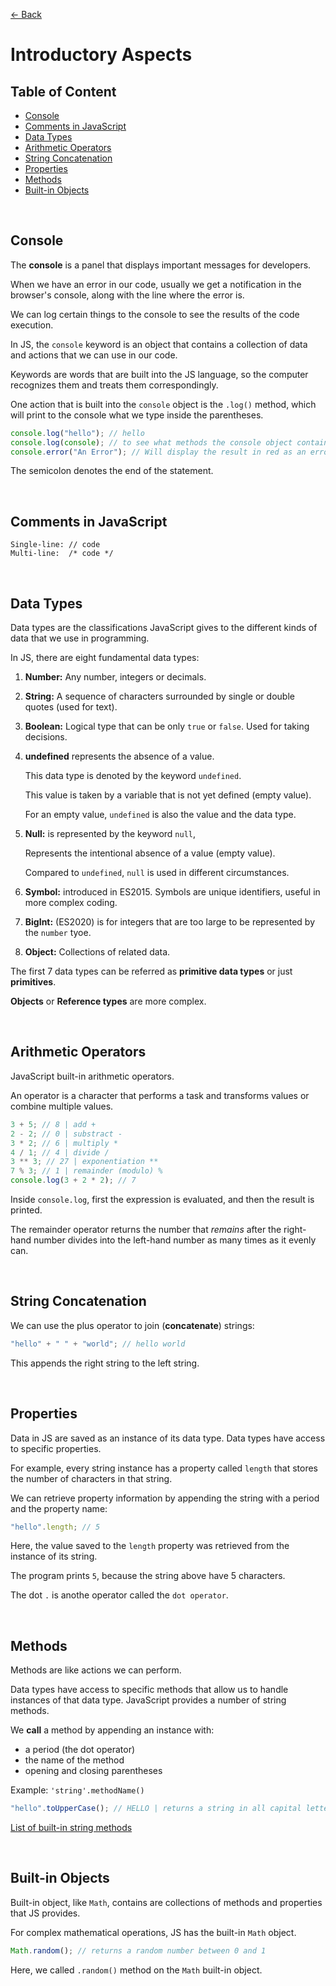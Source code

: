 [&larr; Back](./README.md)

# Introductory Aspects

## Table of Content

- [Console](#console)
- [Comments in JavaScript](#comments-in-javascript)
- [Data Types](#data-types)
- [Arithmetic Operators](#arithmetic-operators)
- [String Concatenation](#string-concatenation)
- [Properties](#properties)
- [Methods](#methods)
- [Built-in Objects](#built-in-objects)

<br>

## Console

The **console** is a panel that displays important messages for developers.

When we have an error in our code, usually we get a notification in the browser's console, along with the line where the error is.

We can log certain things to the console to see the results of the code execution.

In JS, the `console` keyword is an object that contains a collection of data and actions that we can use in our code.

Keywords are words that are built into the JS language, so the computer recognizes them and treats them correspondingly.

One action that is built into the `console` object is the `.log()` method, which will print to the console what we type inside the parentheses.

```js
console.log("hello"); // hello
console.log(console); // to see what methods the console object contains
console.error("An Error"); // Will display the result in red as an error
```

The semicolon denotes the end of the statement.

<br>

## Comments in JavaScript

```
Single-line: // code
Multi-line:  /* code */
```

<br>

## Data Types

Data types are the classifications JavaScript gives to the different kinds of data that we use in programming.

In JS, there are eight fundamental data types:

1. **Number:** Any number, integers or decimals.
2. **String:** A sequence of characters surrounded by single or double quotes (used for text).
3. **Boolean:** Logical type that can be only `true` or `false`. Used for taking decisions.
4. **undefined** represents the absence of a value.

   This data type is denoted by the keyword `undefined`.

   This value is taken by a variable that is not yet defined (empty value).

   For an empty value, `undefined` is also the value and the data type.

5. **Null:** is represented by the keyword `null`,

   Represents the intentional absence of a value (empty value).

   Compared to `undefined`, `null` is used in different circumstances.

6. **Symbol:** introduced in ES2015. Symbols are unique identifiers, useful in more complex coding.

7. **BigInt:** (ES2020) is for integers that are too large to be represented by the `number` tyoe.

8. **Object:** Collections of related data.

The first 7 data types can be referred as **primitive data types** or just **primitives**.

**Objects** or **Reference types** are more complex.

<br>

## Arithmetic Operators

JavaScript built-in arithmetic operators.

An operator is a character that performs a task and transforms values or combine multiple values.

```js
3 + 5; // 8 | add +
2 - 2; // 0 | substract -
3 * 2; // 6 | multiply *
4 / 1; // 4 | divide /
3 ** 3; // 27 | exponentiation **
7 % 3; // 1 | remainder (modulo) %
console.log(3 + 2 * 2); // 7
```

Inside `console.log`, first the expression is evaluated, and then the result is printed.

The remainder operator returns the number that _remains_ after the right-hand number divides into the left-hand number as many times as it evenly can.

<br>

## String Concatenation

We can use the plus operator to join (**concatenate**) strings:

```js
"hello" + " " + "world"; // hello world
```

This appends the right string to the left string.

<br>

## Properties

Data in JS are saved as an instance of its data type. Data types have access to specific properties.

For example, every string instance has a property called `length` that stores the number of characters in that string.

We can retrieve property information by appending the string with a period and the property name:

```js
"hello".length; // 5
```

Here, the value saved to the `length` property was retrieved from the instance of its string.

The program prints `5`, because the string above have 5 characters.

The dot `.` is anothe operator called the `dot operator`.

<br>

## Methods

Methods are like actions we can perform.

Data types have access to specific methods that allow us to handle instances of that data type. JavaScript provides a number of string methods.

We **call** a method by appending an instance with:

- a period (the dot operator)
- the name of the method
- opening and closing parentheses

Example: `'string'.methodName()`

```js
"hello".toUpperCase(); // HELLO | returns a string in all capital letters
```

[List of built-in string methods](https://developer.mozilla.org/en-US/docs/Web/JavaScript/Reference/Global_Objects/String)

<br>

## Built-in Objects

Built-in object, like `Math`, contains are collections of methods and properties that JS provides.

For complex mathematical operations, JS has the built-in `Math` object.

```js
Math.random(); // returns a random number between 0 and 1
```

Here, we called `.random()` method on the `Math` built-in object.

<br>
